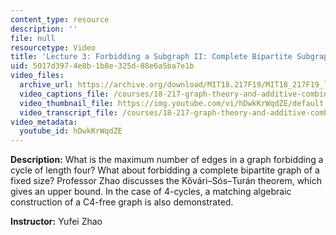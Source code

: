 ```yaml
---
content_type: resource
description: ''
file: null
resourcetype: Video
title: 'Lecture 3: Forbidding a Subgraph II: Complete Bipartite Subgraph'
uid: 5017d397-4e8b-1b8e-325d-88e6a5ba7e1b
video_files:
  archive_url: https://archive.org/download/MIT18.217F19/MIT18_217F19_lec03_300k.mp4
  video_captions_file: /courses/18-217-graph-theory-and-additive-combinatorics-fall-2019/3b34fb5066ae5e059ccd35b8b1e0af2b_hDwkKrWqdZE.vtt
  video_thumbnail_file: https://img.youtube.com/vi/hDwkKrWqdZE/default.jpg
  video_transcript_file: /courses/18-217-graph-theory-and-additive-combinatorics-fall-2019/a25568fb6c8cb805b270ffd90a82a2f3_hDwkKrWqdZE.pdf
video_metadata:
  youtube_id: hDwkKrWqdZE
---
```


**Description:** What is the maximum number of edges in a graph forbidding a cycle of length four? What about forbidding a complete bipartite graph of a fixed size? Professor Zhao discusses the Kővári–Sós–Turán theorem, which gives an upper bound. In the case of 4-cycles, a matching algebraic construction of a C4-free graph is also demonstrated.

**Instructor:** Yufei Zhao